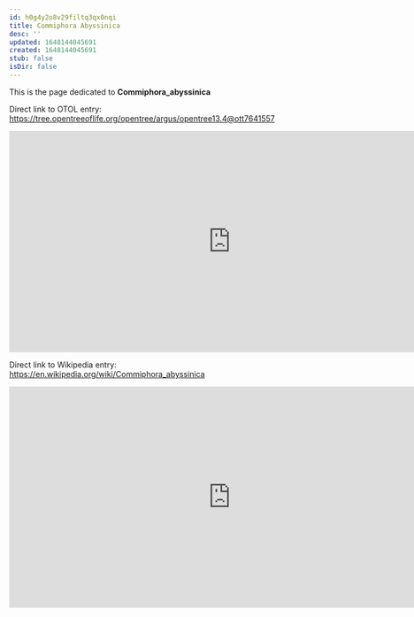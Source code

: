 ```yaml
---
id: h0g4y2o8v29filtq3qx0nqi
title: Commiphora Abyssinica
desc: ''
updated: 1648144045691
created: 1648144045691
stub: false
isDir: false
---
```

This is the page dedicated to **Commiphora_abyssinica**


Direct link to OTOL entry: https://tree.opentreeoflife.org/opentree/argus/opentree13.4@ott7641557



<html>
    <body>
    <iframe src="https://tree.opentreeoflife.org/opentree/argus/opentree13.4@ott7641557"
    width="800" height="400" frameborder="0" allowfullscreen> </iframe>
    </body>
</html>
    


Direct link to Wikipedia entry: https://en.wikipedia.org/wiki/Commiphora_abyssinica



<html>
    <body>
    <iframe src="https://en.wikipedia.org/wiki/Commiphora_abyssinica"
    width="800" height="400" frameborder="0" allowfullscreen> </iframe>
    </body>
</html>
    
